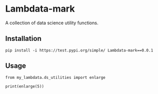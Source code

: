 # Lambdata-mark
A collection of data science utility functions.

## Installation

```
pip install -i https://test.pypi.org/simple/ Lambdata-mark==0.0.1
```

## Usage

```
from my_lambdata.ds_utilities import enlarge

print(enlarge(5))
```
